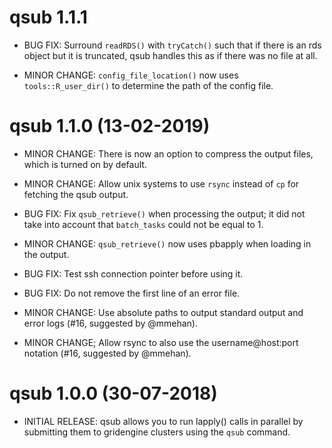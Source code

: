 # qsub 1.1.1

* BUG FIX: Surround `readRDS()` with `tryCatch()` such that if there is an rds object but it is
  truncated, qsub handles this as if there was no file at all.
  
* MINOR CHANGE: `config_file_location()` now uses `tools::R_user_dir()` to determine the path of the config file.

# qsub 1.1.0 (13-02-2019)

* MINOR CHANGE: There is now an option to compress the output files, which is turned
  on by default. 
  
* MINOR CHANGE: Allow unix systems to use `rsync` instead of `cp` for fetching the qsub output.

* BUG FIX: Fix `qsub_retrieve()` when processing the output; it did not take into account that
  `batch_tasks` could not be equal to 1.
  
* MINOR CHANGE: `qsub_retrieve()` now uses pbapply when loading in the output.

* BUG FIX: Test ssh connection pointer before using it.

* BUG FIX: Do not remove the first line of an error file.

* MINOR CHANGE: Use absolute paths to output standard output and error logs (#16, suggested by @mmehan).

* MINOR CHANGE; Allow rsync to also use the username@host:port notation (#16, suggested by @mmehan).

# qsub 1.0.0 (30-07-2018)

* INITIAL RELEASE: qsub allows you to run lapply() calls in parallel by submitting 
  them to gridengine clusters using the `qsub` command.
